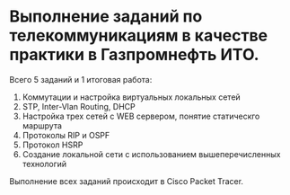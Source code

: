 # Выполнение заданий по телекоммуникациям в качестве практики в Газпромнефть ИТО.
Всего 5 заданий и 1 итоговая работа:
1. Коммутации и настройка виртуальных локальных сетей
2. STP, Inter-Vlan Routing, DHCP
3. Настройка трех сетей с WEB сервером, понятие статическго маршрута
4. Протоколы RIP и OSPF
5. Протокол HSRP
6. Создание локальной сети с использованием вышеперечисленных технологий

Выполнение всех заданий происходит в Cisco Packet Tracer.
